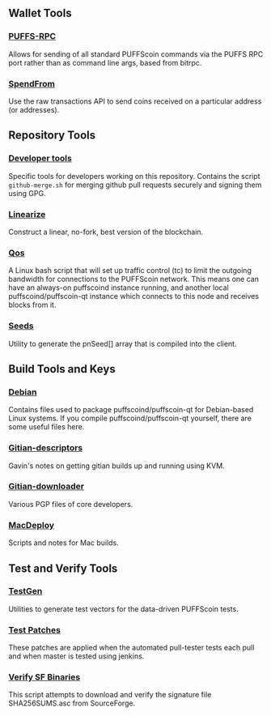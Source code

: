 Wallet Tools
---------------------

### [PUFFS-RPC](/contrib/bitrpc) ###
Allows for sending of all standard PUFFScoin commands via the PUFFS RPC port rather than as command line args, based from bitrpc.

### [SpendFrom](/contrib/spendfrom) ###

Use the raw transactions API to send coins received on a particular address (or addresses).

Repository Tools
---------------------

### [Developer tools](/contrib/devtools) ###
Specific tools for developers working on this repository.
Contains the script `github-merge.sh` for merging github pull requests securely and signing them using GPG.

### [Linearize](/contrib/linearize) ###
Construct a linear, no-fork, best version of the blockchain.

### [Qos](/contrib/qos) ###

A Linux bash script that will set up traffic control (tc) to limit the outgoing bandwidth for connections to the PUFFScoin network. This means one can have an always-on puffscoind instance running, and another local puffscoind/puffscoin-qt instance which connects to this node and receives blocks from it.

### [Seeds](/contrib/seeds) ###
Utility to generate the pnSeed[] array that is compiled into the client.

Build Tools and Keys
---------------------

### [Debian](/contrib/debian) ###
Contains files used to package puffscoind/puffscoin-qt for Debian-based Linux systems. If you compile puffscoind/puffscoin-qt yourself, there are some useful files here.

### [Gitian-descriptors](/contrib/gitian-descriptors) ###
Gavin's notes on getting gitian builds up and running using KVM.

### [Gitian-downloader](/contrib/gitian-downloader)
Various PGP files of core developers. 

### [MacDeploy](/contrib/macdeploy) ###
Scripts and notes for Mac builds. 

Test and Verify Tools 
---------------------

### [TestGen](/contrib/testgen) ###
Utilities to generate test vectors for the data-driven PUFFScoin tests.

### [Test Patches](/contrib/test-patches) ###
These patches are applied when the automated pull-tester tests each pull and when master is tested using jenkins.

### [Verify SF Binaries](/contrib/verifysfbinaries) ###
This script attempts to download and verify the signature file SHA256SUMS.asc from SourceForge.

